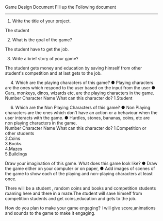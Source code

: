 Game Design Document
Fill up the Following document 

________________________________________



1.	Write the title of your project.

The student


2.	What is the goal of the game? 

The student have to get the job.


3.	Write a brief story of your game?

The student gets money and education by saving himself from other student's competition and at last gets to the job.


 
4.	Which are the playing characters of this game? 
●	Playing characters are the ones which respond to the user based on the input from the user
●	Cars, monkeys, dinos, wizards etc, are the playing characters in the game.  
Number	Character Name	What can this character do? 
1.Student		
	
 
6.	Which are the Non Playing Characters of this game?
●	Non Playing characters are the ones which don't have an action or a behaviour when the user interacts with the game.
●	Hurdles, stones, bananas, coins, etc are non playing characters in the game.   
Number	Character Name	What can this character do? 
1.Competition or other students		
2.Coins		
3.Books		
4.Mazes		
5.Buildings				



Draw your imagination of this game. What does this game look like?
●	Draw the game either on your computer or on paper, 
●	Add images of scenes of the game to show each of the playing and non-playing characters at least once.  

There will be a student , random coins and books and competition students roaming here and there in a maze.The student will save himself from competition students and get coins,education and gets to the job.

How do you plan to make your game engaging? 
I will give score,animations and sounds to the game to make it engaging.
